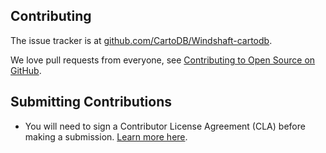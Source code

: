 Contributing
---

The issue tracker is at [github.com/CartoDB/Windshaft-cartodb](https://github.com/CartoDB/Windshaft-cartodb).

We love pull requests from everyone, see [Contributing to Open Source on GitHub](https://guides.github.com/activities/contributing-to-open-source/#contributing).


## Submitting Contributions

* You will need to sign a Contributor License Agreement (CLA) before making a submission. [Learn more here](https://cartodb.com/contributing).
